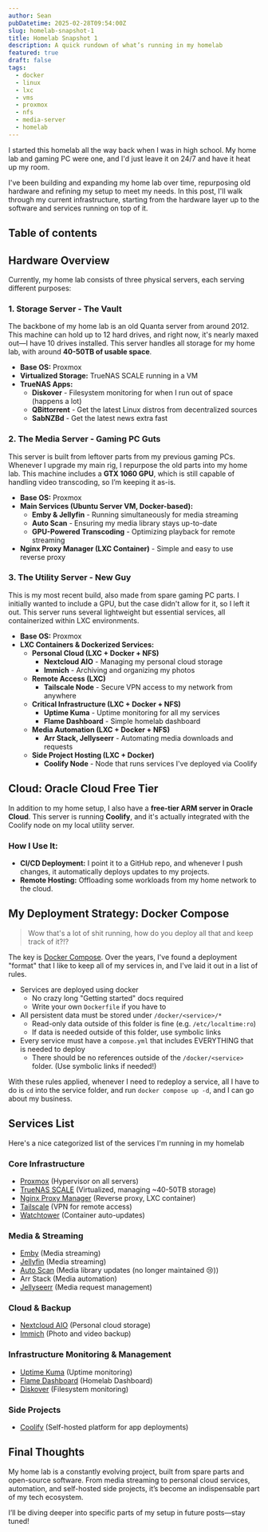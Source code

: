 ```yaml
---
author: Sean
pubDatetime: 2025-02-28T09:54:00Z
slug: homelab-snapshot-1
title: Homelab Snapshot 1
description: A quick rundown of what’s running in my homelab
featured: true
draft: false
tags:
  - docker
  - linux
  - lxc
  - vms
  - proxmox
  - nfs
  - media-server
  - homelab
---
```

I started this homelab all the way back when I was in high school. My home lab and gaming PC were one, and I'd just leave it on 24/7 and have it heat up my room.

I've been building and expanding my home lab over time, repurposing old hardware and refining my setup to meet my needs. In this post, I'll walk through my current infrastructure, starting from the hardware layer up to the software and services running on top of it.

## Table of contents
## Hardware Overview

Currently, my home lab consists of three physical servers, each serving different purposes:

### 1. Storage Server - The Vault

The backbone of my home lab is an old Quanta server from around 2012. This machine can hold up to 12 hard drives, and right now, it's nearly maxed out—I have 10 drives installed. This server handles all storage for my home lab, with around **40-50TB of usable space**.

- **Base OS:** Proxmox
- **Virtualized Storage:** TrueNAS SCALE running in a VM
- **TrueNAS Apps:**
	- **Diskover** - Filesystem monitoring for when I run out of space (happens a lot)
	- **QBittorrent** - Get the latest Linux distros from decentralized sources
	- **SabNZBd** - Get the latest news extra fast

### 2. The Media Server - Gaming PC Guts

This server is built from leftover parts from my previous gaming PCs. Whenever I upgrade my main rig, I repurpose the old parts into my home lab. This machine includes a **GTX 1060 GPU**, which is still capable of handling video transcoding, so I’m keeping it as-is.

- **Base OS:** Proxmox
- **Main Services (Ubuntu Server VM, Docker-based):**
    - **Emby & Jellyfin** - Running simultaneously for media streaming
    - **Auto Scan** - Ensuring my media library stays up-to-date
    - **GPU-Powered Transcoding** - Optimizing playback for remote streaming
- **Nginx Proxy Manager (LXC Container)** - Simple and easy to use reverse proxy

### 3. The Utility Server - New Guy

This is my most recent build, also made from spare gaming PC parts. I initially wanted to include a GPU, but the case didn't allow for it, so I left it out. This server runs several lightweight but essential services, all containerized within LXC environments.

- **Base OS:** Proxmox
- **LXC Containers & Dockerized Services:**
    - **Personal Cloud (LXC + Docker + NFS)**
        - **Nextcloud AIO** - Managing my personal cloud storage
        - **Immich** - Archiving and organizing my photos
    - **Remote Access (LXC)**
        - **Tailscale Node** - Secure VPN access to my network from anywhere
    - **Critical Infrastructure (LXC + Docker + NFS)**
        - **Uptime Kuma** - Uptime monitoring for all my services
        - **Flame Dashboard** - Simple homelab dashboard
    - **Media Automation (LXC + Docker + NFS)**
        - **Arr Stack, Jellyseerr** - Automating media downloads and requests
    - **Side Project Hosting (LXC + Docker)**
        - **Coolify Node** - Node that runs services I've deployed via Coolify

## Cloud: Oracle Cloud Free Tier

In addition to my home setup, I also have a **free-tier ARM server in Oracle Cloud**. This server is running **Coolify**, and it's actually integrated with the Coolify node on my local utility server.

### How I Use It:

- **CI/CD Deployment:** I point it to a GitHub repo, and whenever I push changes, it automatically deploys updates to my projects.
- **Remote Hosting:** Offloading some workloads from my home network to the cloud.

## My Deployment Strategy: Docker Compose

> Wow that's a lot of shit running, how do you deploy all that and keep track of it?!?
 
The key is [Docker Compose](https://docs.docker.com/compose/). Over the years, I've found a deployment "format" that I like to keep all of my services in, and I've laid it out in a list of rules.

- Services are deployed using docker
	- No crazy long "Getting started" docs required
	- Write your own `Dockerfile` if you have to
- All persistent data must be stored under `/docker/<service>/*`
	- Read-only data outside of this folder is fine (e.g. `/etc/localtime:ro`)
	- If data is needed outside of this folder, use symbolic links
- Every service must have a `compose.yml` that includes EVERYTHING that is needed to deploy
	- There should be no references outside of the `/docker/<service>` folder. (Use symbolic links if needed!)

With these rules applied, whenever I need to redeploy a service, all I have to do is `cd` into the service folder, and run `docker compose up -d`, and I can go about my business.
## Services List

Here's a nice categorized list of the services I'm running in my homelab

### Core Infrastructure

- [Proxmox](https://www.proxmox.com/en/) (Hypervisor on all servers)
- [TrueNAS SCALE](https://www.truenas.com/truenas-scale/) (Virtualized, managing ~40-50TB storage)
- [Nginx Proxy Manager](https://nginxproxymanager.com/) (Reverse proxy, LXC container)
- [Tailscale](https://tailscale.com/) (VPN for remote access)
- [Watchtower](https://github.com/containrrr/watchtower) (Container auto-updates)

### Media & Streaming

- [Emby](https://emby.media/) (Media streaming)
- [Jellyfin](https://jellyfin.org/) (Media streaming)
- [Auto Scan](https://github.com/Cloudbox/autoscan) (Media library updates (no longer maintained 😢))
- Arr Stack (Media automation)
- [Jellyseerr](https://github.com/fallenbagel/jellyseerr) (Media request management)

### Cloud & Backup

- [Nextcloud AIO](https://github.com/nextcloud/all-in-one) (Personal cloud storage)
- [Immich](https://immich.app/) (Photo and video backup)

### Infrastructure Monitoring & Management

- [Uptime Kuma](https://uptime.kuma.pet/) (Uptime monitoring)
- [Flame Dashboard](https://github.com/fdarveau/flame) (Homelab Dashboard)
- [Diskover](https://diskoverdata.com/) (Filesystem monitoring)

### Side Projects

- [Coolify](https://coolify.io/) (Self-hosted platform for app deployments)

## **Final Thoughts**

My home lab is a constantly evolving project, built from spare parts and open-source software. From media streaming to personal cloud services, automation, and self-hosted side projects, it’s become an indispensable part of my tech ecosystem.

I’ll be diving deeper into specific parts of my setup in future posts—stay tuned!